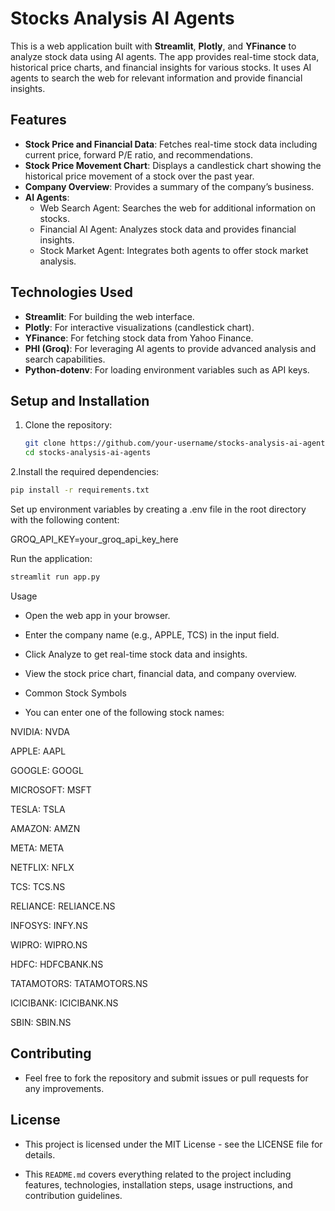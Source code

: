 # Stocks Analysis AI Agents

This is a web application built with **Streamlit**, **Plotly**, and **YFinance** to analyze stock data using AI agents. The app provides real-time stock data, historical price charts, and financial insights for various stocks. It uses AI agents to search the web for relevant information and provide financial insights.

## Features

- **Stock Price and Financial Data**: Fetches real-time stock data including current price, forward P/E ratio, and recommendations.
- **Stock Price Movement Chart**: Displays a candlestick chart showing the historical price movement of a stock over the past year.
- **Company Overview**: Provides a summary of the company’s business.
- **AI Agents**: 
  - Web Search Agent: Searches the web for additional information on stocks.
  - Financial AI Agent: Analyzes stock data and provides financial insights.
  - Stock Market Agent: Integrates both agents to offer stock market analysis.

## Technologies Used

- **Streamlit**: For building the web interface.
- **Plotly**: For interactive visualizations (candlestick chart).
- **YFinance**: For fetching stock data from Yahoo Finance.
- **PHI (Groq)**: For leveraging AI agents to provide advanced analysis and search capabilities.
- **Python-dotenv**: For loading environment variables such as API keys.

## Setup and Installation

1. Clone the repository:
   ```bash
   git clone https://github.com/your-username/stocks-analysis-ai-agents.git
   cd stocks-analysis-ai-agents
   ```
2.Install the required dependencies:

```bash
pip install -r requirements.txt
```
Set up environment variables by creating a .env file in the root directory with the following content:

GROQ_API_KEY=your_groq_api_key_here

Run the application:

```bash
streamlit run app.py
```
Usage

- Open the web app in your browser.

- Enter the company name (e.g., APPLE, TCS) in the input field.

- Click Analyze to get real-time stock data and insights.

- View the stock price chart, financial data, and company overview.

- Common Stock Symbols

- You can enter one of the following stock names:

NVIDIA: NVDA

APPLE: AAPL

GOOGLE: GOOGL

MICROSOFT: MSFT

TESLA: TSLA

AMAZON: AMZN

META: META

NETFLIX: NFLX

TCS: TCS.NS

RELIANCE: RELIANCE.NS

INFOSYS: INFY.NS

WIPRO: WIPRO.NS

HDFC: HDFCBANK.NS

TATAMOTORS: TATAMOTORS.NS

ICICIBANK: ICICIBANK.NS

SBIN: SBIN.NS

## Contributing

- Feel free to fork the repository and submit issues or pull requests for any improvements.

## License

- This project is licensed under the MIT License - see the LICENSE file for details.

- This `README.md` covers everything related to the project including features, technologies, installation steps, usage instructions, and contribution guidelines.
